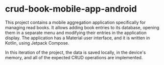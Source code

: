 # crud-book-mobile-app-android

This project contains a mobile aggregation application specifically for managing read books. It allows adding book entries to its database, opening them in a separate menu and modifying their entries in the application display. The application has a Material user interface, and it is written in Kotlin, using Jetpack Compose.

In this iteration of the project, the data is saved locally, in the device's memory, and all of the expected CRUD operations are implemented.
